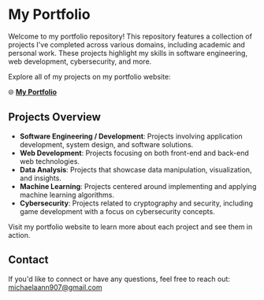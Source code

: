 # My Portfolio

Welcome to my portfolio repository! This repository features a collection of projects I've completed across various domains, including academic and personal work. These projects highlight my skills in software engineering, web development, cybersecurity, and more.

Explore all of my projects on my portfolio website:

🌐 **[My Portfolio](https://michaelaann-907.github.io/Portfolio/)**

## Projects Overview

- **Software Engineering / Development**: Projects involving application development, system design, and software solutions.
- **Web Development**: Projects focusing on both front-end and back-end web technologies.
- **Data Analysis**: Projects that showcase data manipulation, visualization, and insights.
- **Machine Learning**: Projects centered around implementing and applying machine learning algorithms.
- **Cybersecurity**: Projects related to cryptography and security, including game development with a focus on cybersecurity concepts.

Visit my portfolio website to learn more about each project and see them in action.

## Contact

If you'd like to connect or have any questions, feel free to reach out: [michaelaann907@gmail.com](mailto:michaelaann907@gmail.com)
